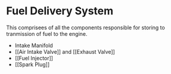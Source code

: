 # Fuel Delivery System

This comprisees of all the components responsible for storing to tranmission of fuel to the engine.

- Intake Manifold
- [[Air Intake Valve]] and [[Exhaust Valve]]
- [[Fuel Injector]]
- [[Spark Plug]]
